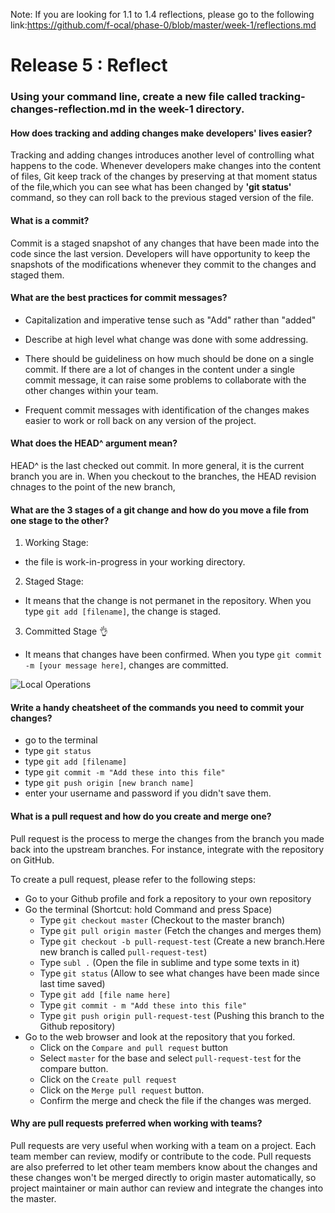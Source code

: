 

Note: If you are looking for 1.1 to 1.4 reflections, please go to the following link:https://github.com/f-ocal/phase-0/blob/master/week-1/reflections.md

# Release 5 : Reflect
### Using your command line, create a new file called tracking-changes-reflection.md in the week-1 directory.

#### How does tracking and adding changes make developers' lives easier?

Tracking and adding changes introduces another level of controlling what happens to the code. Whenever developers make changes into the content of files, Git keep track of the changes by preserving at that moment status of the file,which you can see what has been changed by **'git status'** command, so they can roll back to the previous staged version of the file.

#### What is a commit?

Commit is a staged snapshot of any changes that have been made into the code since the last version. Developers will have opportunity to keep the snapshots of the modifications whenever they commit to the changes and staged them.

#### What are the best practices for commit messages?

* Capitalization and imperative tense such as "Add" rather than "added"

* Describe at high level what change was done with some addressing.

* There should be guideliness on how much should be done on a single commit. If there are a lot of changes in the content under a single commit message, it can raise some problems to collaborate with the other changes within your team.

* Frequent commit messages with identification of the changes makes easier to work or roll back on any version of the project.

#### What does the HEAD^ argument mean?

  HEAD^ is the last checked out commit. In more general, it is the current branch you are in. When you checkout to the branches, the HEAD revision chnages to the point of the new branch,

#### What are the 3 stages of a git change and how do you move a file from one stage to the other?

1. Working Stage:
  * the file is work-in-progress in your working directory.
2. Staged Stage:
  * It means that the change is not permanet in the repository. When you type `git add [filename]`, the change is staged.
3. Committed Stage :ok_hand:
  * It means that changes have been confirmed. When you type `git commit -m [your message here]`, changes are committed.

 ![Local Operations](http://i.stack.imgur.com/zLTpo.png)

#### Write a handy cheatsheet of the commands you need to commit your changes?

  * go to the terminal
  * type `git status`
  * type `git add [filename]`
  * type `git commit -m "Add these into this file"`
  * type `git push origin [new branch name]`
  * enter your username and password if you didn't save them.

#### What is a pull request and how do you create and merge one?

Pull request is the process to merge the changes from the branch you made back into the upstream branches. For instance, integrate with the repository on GitHub.

To create a pull request, please refer to the following steps:

* Go to your Github profile and fork a repository to your own repository
* Go the terminal (Shortcut: hold Command and press Space)
  * Type `git checkout master` (Checkout to the master branch)
  * Type `git pull origin master` (Fetch the changes and merges them)
  * Type `git checkout -b pull-request-test` (Create a new branch.Here new branch is called `pull-request-test`)
  * Type `subl .` (Open the file in sublime and type some texts in it)
  * Type `git status` (Allow to see what changes have been made since last time saved)
  * Type `git add [file name here]`
  * Type `git commit - m "Add these into this file"`
  * Type `git push origin pull-request-test` (Pushing this branch to the Github repository)
* Go to the web browser and look at the repository that you forked.
  * Click on the `Compare and pull request` button
  * Select `master` for the base and select `pull-request-test` for the compare button.
  * Click on the `Create pull request`
  * Click on the `Merge pull request` button.
  * Confirm the merge and check the file if the changes was merged.

#### Why are pull requests preferred when working with teams?

Pull requests are very useful when working with a team on a project. Each team member can review, modify or contribute to the code. Pull requests are also preferred to let other team members know about the changes and these changes won't be merged directly to origin master automatically, so project maintainer or main author can review and integrate the changes into the master.
